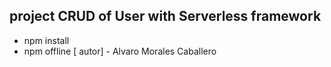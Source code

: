 ## project CRUD of User with Serverless framework
- npm install
- npm offline
[ autor] - Alvaro Morales Caballero